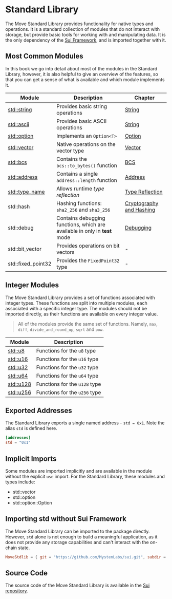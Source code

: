 # Standard Library

<!-- The Move standard library provides a set of modules  -->

The Move Standard Library provides functionality for native types and operations. It is a standard
collection of modules that do not interact with storage, but provide basic tools for working with
and manipulating data. It is the only dependency of the
[Sui Framework](../programmability/sui-framework.md), and is imported together with it.

## Most Common Modules

In this book we go into detail about most of the modules in the Standard Library, however, it is
also helpful to give an overview of the features, so that you can get a sense of what is available
and which module implements it.

<!-- Custom CSS addition in the theme/custom.css  -->
<div class="modules-table">

| Module                                                                           | Description                                                                | Chapter                                                                    |
| -------------------------------------------------------------------------------- | -------------------------------------------------------------------------- | -------------------------------------------------------------------------- |
| [std::string](https://docs.sui.io/references/framework/std/string)       | Provides basic string operations                                           | [String](./string.md)                                                      |
| [std::ascii](https://docs.sui.io/references/framework/std/ascii)         | Provides basic ASCII operations                                            | [String](./string.md)                                                      |
| [std::option](https://docs.sui.io/references/framework/std/option)       | Implements an `Option<T>`                                                  | [Option](./option.md)                                                      |
| [std::vector](https://docs.sui.io/references/framework/std/vector)       | Native operations on the vector type                                       | [Vector](./vector.md)                                                      |
| [std::bcs](https://docs.sui.io/references/framework/std/bcs)             | Contains the `bcs::to_bytes()` function                                    | [BCS](../programmability/bcs.md)                                               |
| [std::address](https://docs.sui.io/references/framework/std/address)     | Contains a single `address::length` function                               | [Address](./address.md)                                                    |
| [std::type_name](https://docs.sui.io/references/framework/std/type_name) | Allows runtime _type reflection_                                           | [Type Reflection](./type-reflection.md)                                    |
| std::hash                                                                        | Hashing functions: `sha2_256` and `sha3_256`                               | [Cryptography and Hashing](../programmability/cryptography-and-hashing.md) |
| std::debug                                                                       | Contains debugging functions, which are available in only in **test** mode | [Debugging](./guides/debugging.md)                                                |
| std::bit_vector                                                                  | Provides operations on bit vectors                                         | -                                                                          |
| std::fixed_point32                                                               | Provides the `FixedPoint32` type                                           | -                                                                          |

</div>

## Integer Modules

The Move Standard Library provides a set of functions associated with integer types. These functions
are split into multiple modules, each associated with a specific integer type. The modules should
not be imported directly, as their functions are available on every integer value.

> All of the modules provide the same set of functions. Namely, `max`, `diff`,
> `divide_and_round_up`, `sqrt` and `pow`.

<!-- Custom CSS addition in the theme/custom.css  -->
<div class="modules-table">

| Module                                                                 | Description                   |
| ---------------------------------------------------------------------- | ----------------------------- |
| [std::u8](https://docs.sui.io/references/framework/std/u8)     | Functions for the `u8` type   |
| [std::u16](https://docs.sui.io/references/framework/std/u16)   | Functions for the `u16` type  |
| [std::u32](https://docs.sui.io/references/framework/std/u32)   | Functions for the `u32` type  |
| [std::u64](https://docs.sui.io/references/framework/std/u64)   | Functions for the `u64` type  |
| [std::u128](https://docs.sui.io/references/framework/std/u128) | Functions for the `u128` type |
| [std::u256](https://docs.sui.io/references/framework/std/u256) | Functions for the `u256` type |

</div>

## Exported Addresses

The Standard Library exports a single named address - `std = 0x1`. Note the alias `std` is defined here.

```toml
[addresses]
std = "0x1"
```

## Implicit Imports

Some modules are imported implicitly and are available in the module without the explicit `use`
import. For the Standard Library, these modules and types include:

- std::vector
- std::option
- std::option::Option

## Importing std without Sui Framework

The Move Standard Library can be imported to the package directly. However, `std` alone is not
enough to build a meaningful application, as it does not provide any storage capabilities and can't
interact with the on-chain state.

```toml
MoveStdlib = { git = "https://github.com/MystenLabs/sui.git", subdir = "crates/sui-framework/packages/move-stdlib", rev = "framework/mainnet" }
```

## Source Code

The source code of the Move Standard Library is available in the
[Sui repository](https://github.com/MystenLabs/sui/tree/main/crates/sui-framework/packages/move-stdlib/sources).
